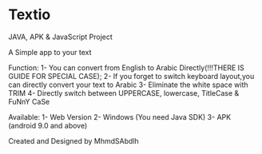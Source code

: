 # Textio
JAVA, APK & JavaScript Project

A Simple app to your text

Function:
	1- You can convert from English to Arabic Directly(!!!THERE IS GUIDE FOR SPECIAL CASE);
	2- If you forget to switch keyboard layout,you can directly convert your text to Arabic
	3- Eliminate the white space with TRIM
	4- Directly switch between UPPERCASE, lowercase, TitleCase & FuNnY CaSe

Available:
	1- Web Version
	2- Windows (You need Java SDK)
	3- APK (android 9.0 and above)

Created and Designed by MhmdSAbdlh
